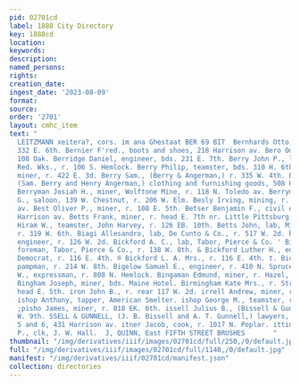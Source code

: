 ```yaml
---
pid: 02701cd
label: 1888 City Directory
key: 1888cd
location: 
keywords: 
description: 
named_persons: 
rights: 
creation_date: 
ingest_date: '2023-08-09'
format: 
source: 
order: '2701'
layout: cmhc_item
text: "                                                                               CHARLES
  LEITZMANN xeitera?, cors. im ana Ghestaat BER 69 BIT  Bernhards Otto, brewer, r.
  332 E. 6th. Bernier F'red., boots and shoes, 218 Harrison av. Bero Odile Miss, laundry,
  108 Oak. Berridge Daniel, engineer, bds. 231 E. 7th. Berry John P., lab, Harrison
  Red. Wks., r. 106 S. Hemlock. Berry Philip, teamster, bds. 310 H. 6th. Berry Robert,
  miner, r. 422 E. 3d. Berry Sam., (Berry & Angerman,) r. 335 W. 4th. BERRY & ANGERMAN,
  (Sam. Berry and Henry Angerman,) clothing and furnishing goods, 508 Harrison av.
  Berryman Josiah H., miner, Wolftone Mine, r. 118 N. Toledo av. Berryman Richard
  G., saloon, 139 W. Chestnut, r. 206 W. Elm. Besly Irving, mining, r. 601 Harrison
  av. Best Oliver P., miner, r. 108 E. 5th. Betser Benjamin F., civil engixeer, 613
  Harrison av. Betts Frank, miner, r. head E. 7th nr. Little Pittsburg Mine. Betts
  Hiram W., teamster, John Harvey, r. 126 EB. 10th. Betts John, lab, Midland Ry.,
  r. 319 W. 6th. Biagi Allesandro, lab, De Cunto & Co., r. 517 W. 2d. Bickert Benjamin,
  engineer, r. 126 W. 2d. Bickford A. C., lab, Tabor, Pierce & Co. ' Bickford Crowell,
  foreman, Tabor, Pierce & Co., r. 138 W. 8th. & Bickford Luther H., editor, Herald
  Democrat, r. 116 E. 4th. ® Bickford L. A. Mrs., r. 116 E. 4th. t. Bicknell J. T.,
  pampman, r. 214 W. 8th. Bigelow Samuel E., engineer, r. 410 N. Spruce. Bilton Walter
  W., expressman, r. 808 N. Hemlock. Bingaman Edmund, miner, r. Hazel, cor. 16th.
  Bingham Joseph, miner, bds. Maine Hotel. Birmingham Kate Mrs., r. Strayhorse Rd.
  head E. 5th. iron John B., r. rear 117 W. 2d. irrell Andrew, miner, r. 803 E. 4th.
  ishop Anthony, tapper, American Smelter. ishop George M., teamster, r. 616 E. 11th.
  ;pisho James, miner, r. 818 EK. 6th. issell Julius B., (Bissell & Gunnell,) r. 104
  W. 9th. SSELL & GUNNELL, (J. B. Bissell and A. T. Gunnell,) lawyers, rooms 3, 4,
  5 and 6, 431 Harrison av. itner Jacob, cook, r. 1017 N. Poplar. ittinger Edward
  P., clk, J. W. Hall.  J, QUINN, East FIFTH STREET BRUSHES       "
thumbnail: "/img/derivatives/iiif/images/02701cd/full/250,/0/default.jpg"
full: "/img/derivatives/iiif/images/02701cd/full/1140,/0/default.jpg"
manifest: "/img/derivatives/iiif/02701cd/manifest.json"
collection: directories
---
```

